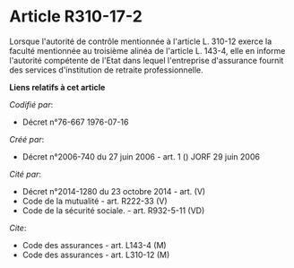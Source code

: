 # Article R310-17-2

Lorsque l'autorité de contrôle mentionnée à l'article L. 310-12 exerce la faculté mentionnée au troisième alinéa de l'article
L. 143-4, elle en informe l'autorité compétente de l'Etat dans lequel l'entreprise d'assurance fournit des services
d'institution de retraite professionnelle.

**Liens relatifs à cet article**

_Codifié par_:

  - Décret n°76-667 1976-07-16

_Créé par_:

  - Décret n°2006-740 du 27 juin 2006 - art. 1 () JORF 29 juin 2006

_Cité par_:

  - Décret n°2014-1280 du 23 octobre 2014 - art. (V)
  - Code de la mutualité - art. R222-33 (V)
  - Code de la sécurité sociale. - art. R932-5-11 (VD)

_Cite_:

  - Code des assurances - art. L143-4 (M)
  - Code des assurances - art. L310-12 (M)
